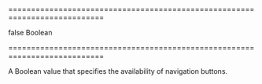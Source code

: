 ===========================================================================
<!--default-->false<!--/default-->
<!--type-->Boolean<!--/type-->
===========================================================================

<!--shortDescription-->
A Boolean value that specifies the availability of navigation buttons.
<!--/shortDescription-->

<!--fullDescription-->

<!--/fullDescription-->